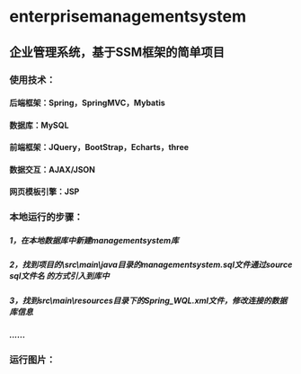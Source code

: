 # enterprisemanagementsystem
## 企业管理系统，基于SSM框架的简单项目
### 使用技术：
#### 后端框架：Spring，SpringMVC，Mybatis
#### 数据库：MySQL
#### 前端框架：JQuery，BootStrap，Echarts，three
#### 数据交互：AJAX/JSON
#### 网页模板引擎：JSP  

### 本地运行的步骤：
##### 1，在本地数据库中新建managementsystem库  
##### 2，找到项目的\src\main\java目录的managementsystem.sql文件通过source sql文件名 的方式引入到库中  
##### 3，找到src\main\resources目录下的Spring_WQL.xml文件，修改连接的数据库信息  
##### ......

### 运行图片：


